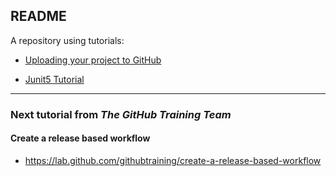 
## README
A repository using tutorials:
* [Uploading your project to GitHub](https://lab.github.com/githubtraining/uploading-your-project-to-github)

* [Junit5 Tutorial](https://testautomationu.applitools.com/junit5-tutorial/)





----
### Next tutorial from *The GitHub Training Team*
#### Create a release based workflow 
* https://lab.github.com/githubtraining/create-a-release-based-workflow
